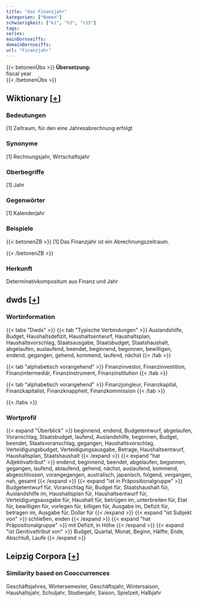 ```yaml
---
title: "das Finanzjahr"
kategorien: ["Nomen"]
schwierigkeit: ["k1", "h3", "r15"]
tags:
series:
mainDornseiffs:
domainDornseiffs:
url: "Finanzjahr"
---
```


{{< betonenÜbs >}}
**Übersetzung:**  
fiscal  year  
{{< /betonenÜbs >}}

## Wiktionary [[+](https://de.wiktionary.org/wiki/Finanzjahr)]

### Bedeutungen
[1] Zeitraum, für den eine Jahresabrechnung erfolgt  

### Synonyme
[1] Rechnungsjahr, Wirtschaftsjahr  

### Oberbegriffe
[1] Jahr  

### Gegenwörter
[1] Kalenderjahr  

### Beispiele
{{< betonenZB >}}
[1] Das Finanzjahr ist ein Abrechnungszeitraum.  

{{< /betonenZB >}}
### Herkunft
Determinativkompositum aus Finanz und Jahr  



## dwds [[+](https://www.dwds.de/wb/Finanzjahr)]

### Wortinformation
{{< tabs "Dwds" >}}
{{< tab "Typische Verbindungen" >}}
Auslandshilfe, Budget, Haushaltsdefizit, Haushaltsentwurf, Haushaltsplan, Haushaltsvorschlag, Staatsausgabe, Staatsbudget, Staatshaushalt, abgelaufen, auslaufend, beendet, beginnend, begonnen, bewilligen, endend, gegangen, gehend, kommend, laufend, nächst
{{< /tab >}}

{{< tab "alphabetisch vorangehend" >}}
Finanzinvestor, Finanzinvestition, Finanzintermediär, Finanzinstrument, Finanzinstitution
{{< /tab >}}

{{< tab "alphabetisch vorangehend" >}}
Finanzjongleur, Finanzkapital, Finanzkapitalist, Finanzknappheit, Finanzkommission
{{< /tab >}}

{{< /tabs >}}

### Wortprofil
{{< expand "Überblick" >}} beginnend, endend, Budgetentwurf, abgelaufen, Voranschlag, Staatsbudget, laufend, Auslandshilfe, begonnen, Budget, beendet, Staatsvoranschlag, gegangen, Haushaltsvorschlag, Verteidigungsbudget, Verteidigungsausgabe, Betrage, Haushaltsentwurf, Haushaltsplan, Staatshaushalt {{< /expand >}}
{{< expand "hat Adjektivattribut" >}} endend, beginnend, beendet, abgelaufen, begonnen, gegangen, laufend, ablaufend, gehend, nächst, auslaufend, kommend, abgeschlossen, vorangegangen, australisch, japanisch, folgend, vergangen, nah, gesamt {{< /expand >}}
{{< expand "ist in Präpositionalgruppe" >}} Budgetentwurf für, Voranschlag für, Budget für, Staatshaushalt für, Auslandshilfe im, Haushaltsplan für, Haushaltsentwurf für, Verteidigungsausgabe für, Haushalt für, betrügen im, unterbreiten für, Etat für, bewilligen für, vorlegen für, billigen für, Ausgabe im, Defizit für, betragen im, Ausgabe für, Dollar für {{< /expand >}}
{{< expand "ist Subjekt von" >}} schließen, enden {{< /expand >}}
{{< expand "hat Präpositionalgruppe" >}} mit Defizit, in Höhe {{< /expand >}}
{{< expand "ist Genitivattribut von" >}} Budget, Quartal, Monat, Beginn, Hälfte, Ende, Abschluß, Laufe {{< /expand >}}

## Leipzig Corpora [[+](https://corpora.uni-leipzig.de/en/res?word=Finanzjahr&corpusId=deu_newscrawl-public_2018)]


### Similarity based on Cooccurrences
Geschäftsjahres, Wintersemester, Geschäftsjahr, Wintersaison, Haushaltsjahr, Schuljahr, Studienjahr, Saison, Spielzeit, Halbjahr

